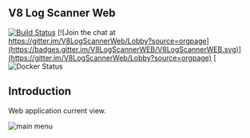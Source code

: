 ## V8 Log Scanner Web
[![Build Status](https://travis-ci.org/ripreal/V8LogScannerWeb.svg?branch=master)](https://travis-ci.org/ripreal/V8LogScannerWeb)
[![Join the chat at https://gitter.im/V8LogScannerWeb/Lobby?source=orgpage](https://badges.gitter.im/V8LogScannerWEB/V8LogScannerWEB.svg)](https://gitter.im/V8LogScannerWeb/Lobby?source=orgpage) 
[![Docker Status](https://dockerbuildbadges.quelltext.eu/status.svg?organization=niccokunzmann&repository=dockerhub-build-status-image)
## Introduction
Web application current view.

![main menu](http://infostart.ru/upload/iblock/87b/87b248c308818cef8c12ff814050268b.png)
